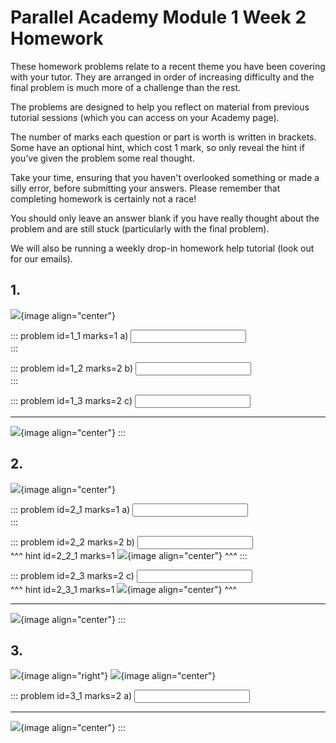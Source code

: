 # Parallel Academy Module 1 Week 2 Homework

These homework problems relate to a recent theme you have been covering with your tutor. They are arranged in order of increasing difficulty and the final problem is much more of a challenge than the rest.  

The problems are designed to help you reflect on material from previous tutorial sessions (which you can access on your Academy page).  

The number of marks each question or part is worth is written in brackets. Some have an optional hint, which cost 1 mark, so only reveal the hint if you’ve given the problem some real thought.   

Take your time, ensuring that you haven't overlooked something or made a silly error, before submitting your answers. Please remember that completing homework is certainly not a race!  

You should only leave an answer blank if you have really thought about the problem and are still stuck (particularly with the final problem).  

We will also be running a weekly drop-in homework help tutorial (look out for our emails).  


## 1.	
![](/resources/academy-1-week-2/q1.png){image align="center"}  

::: problem id=1_1 marks=1
a) <input solution="7"/>  
:::  

::: problem id=1_2 marks=2
b) <input solution="4"/>  
:::  

::: problem id=1_3 marks=2
c) <input solution="7"/>   

---

![](/resources/academy-1-week-2/s1.png){image align="center"}
:::  


## 2.
![](/resources/academy-1-week-2/q2.png){image align="center"}  

::: problem id=2_1 marks=1
a) <input solution="4"/>  
:::  

::: problem id=2_2 marks=2
b) <input solution="14"/>  
^^^ hint id=2_2_1 marks=1
![](/resources/academy-1-week-2/h2b.png){image align="center"} 
^^^
:::  

::: problem id=2_3 marks=2
c) <input solution="2"/>  
^^^ hint id=2_3_1 marks=1
![](/resources/academy-1-week-2/h2c.png){image align="center"} 
^^^
 
---

![](/resources/academy-1-week-2/s2.png){image align="center"}
:::  


## 3.
![](/resources/academy-4-week-2/4-skull.png){image align="right"} 
![](/resources/academy-1-week-2/q3.png){image align="center"}  

::: problem id=3_1 marks=2
a) <input solution="77"/>  


---

![](/resources/academy-1-week-2/s3.png){image align="center"}
:::  